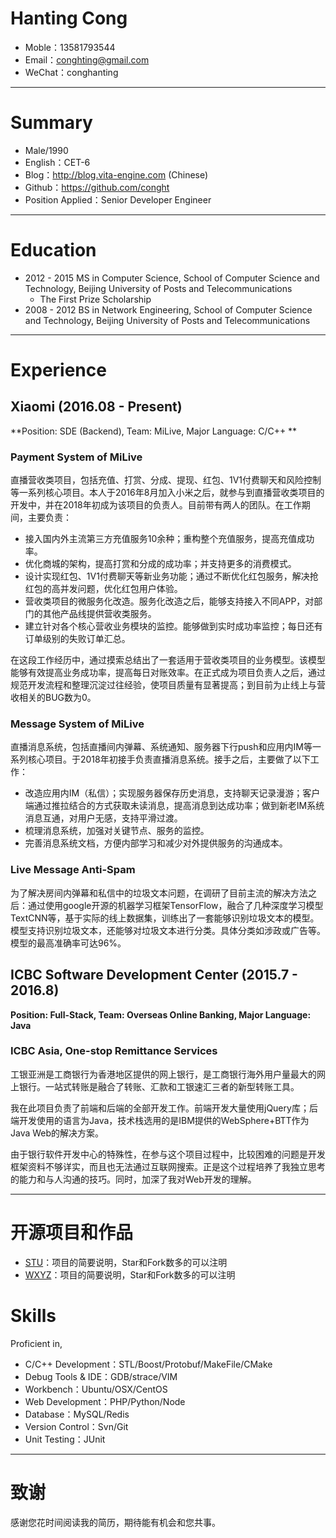 # Hanting Cong

- Moble：13581793544
- Email：conghting@gmail.com 
- WeChat：conghanting

------

# Summary

- Male/1990 
- English：CET-6
- Blog：http://blog.vita-engine.com (Chinese)
- Github：https://github.com/conght
- Position Applied：Senior Developer Engineer

------

# Education

- 2012 - 2015   MS in Computer Science,  School of Computer Science and Technology, Beijing University of Posts and Telecommunications
  - The First Prize Scholarship
- 2008 - 2012   BS in Network Engineering,  School of Computer Science and Technology, Beijing University of Posts and Telecommunications

------

# Experience

## Xiaomi  (2016.08 - Present)

**Position:  SDE (Backend),  Team: MiLive,  Major Language: C/C++ **

### Payment System of MiLive

直播营收类项目，包括充值、打赏、分成、提现、红包、1V1付费聊天和风险控制等一系列核心项目。本人于2016年8月加入小米之后，就参与到直播营收类项目的开发中，并在2018年初成为该项目的负责人。目前带有两人的团队。在工作期间，主要负责：

- 接入国内外主流第三方充值服务10余种；重构整个充值服务，提高充值成功率。
- 优化商城的架构，提高打赏和分成的成功率；并支持更多的消费模式。
- 设计实现红包、1V1付费聊天等新业务功能；通过不断优化红包服务，解决抢红包的高并发问题，优化红包用户体验。
- 营收类项目的微服务化改造。服务化改造之后，能够支持接入不同APP，对部门的其他产品线提供营收类服务。
- 建立针对各个核心营收业务模块的监控。能够做到实时成功率监控；每日还有订单级别的失败订单汇总。

在这段工作经历中，通过摸索总结出了一套适用于营收类项目的业务模型。该模型能够有效提高业务成功率，提高每日对账效率。在正式成为项目负责人之后，通过规范开发流程和整理沉淀过往经验，使项目质量有显著提高；到目前为止线上与营收相关的BUG数为0。

### Message System of MiLive 

直播消息系统，包括直播间内弹幕、系统通知、服务器下行push和应用内IM等一系列核心项目。于2018年初接手负责直播消息系统。接手之后，主要做了以下工作：

- 改造应用内IM（私信）；实现服务器保存历史消息，支持聊天记录漫游；客户端通过推拉结合的方式获取未读消息，提高消息到达成功率；做到新老IM系统消息互通，对用户无感，支持平滑过渡。
- 梳理消息系统，加强对关键节点、服务的监控。
- 完善消息系统文档，方便内部学习和减少对外提供服务的沟通成本。

### Live Message Anti-Spam

为了解决房间内弹幕和私信中的垃圾文本问题，在调研了目前主流的解决方法之后：通过使用google开源的机器学习框架TensorFlow，融合了几种深度学习模型TextCNN等，基于实际的线上数据集，训练出了一套能够识别垃圾文本的模型。模型支持识别垃圾文本，还能够对垃圾文本进行分类。具体分类如涉政或广告等。模型的最高准确率可达96%。

## ICBC Software Development Center  (2015.7 - 2016.8)

**Position:  Full-Stack,  Team: Overseas Online Banking,  Major Language: Java**

### ICBC Asia, One-stop Remittance Services 

工银亚洲是工商银行为香港地区提供的网上银行，是工商银行海外用户量最大的网上银行。一站式转账是融合了转账、汇款和工银速汇三者的新型转账工具。

我在此项目负责了前端和后端的全部开发工作。前端开发大量使用jQuery库；后端开发使用的语言为Java，技术栈选用的是IBM提供的WebSphere+BTT作为Java Web的解决方案。

由于银行软件开发中心的特殊性，在参与这个项目过程中，比较困难的问题是开发框架资料不够详实，而且也无法通过互联网搜索。正是这个过程培养了我独立思考的能力和与人沟通的技巧。同时，加深了我对Web开发的理解。

------

# 开源项目和作品

- [STU](http://github.com/yourname/projectname)：项目的简要说明，Star和Fork数多的可以注明
- [WXYZ](http://github.com/yourname/projectname)：项目的简要说明，Star和Fork数多的可以注明

# Skills

Proficient in,

- C/C++ Development：STL/Boost/Protobuf/MakeFile/CMake
- Debug Tools & IDE：GDB/strace/VIM
- Workbench：Ubuntu/OSX/CentOS
- Web Development：PHP/Python/Node
- Database：MySQL/Redis
- Version Control：Svn/Git
- Unit Testing：JUnit

------

# 致谢

感谢您花时间阅读我的简历，期待能有机会和您共事。